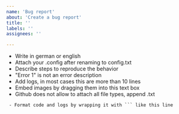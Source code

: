 ```yaml
---
name: 'Bug report'
about: 'Create a bug report'
title: ''
labels: ''
assignees: ''

---
```


 - Write in german or english
 - Attach your .config after renaming to config.txt
 - Describe steps to reproduce the behavior
 - "Error 1" is not an error description
 - Add logs, in most cases this are more than 10 lines
 - Embed images by dragging them into this text box
 - Github does not allow to attach all file types, append .txt
```
 - Format code and logs by wrapping it with ``` like this line
```


